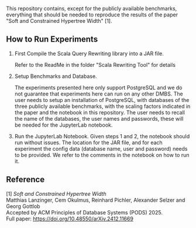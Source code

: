 
This repository contains, except for the publicly available benchmarks, everything that should be needed to reproduce the results of the paper "Soft and Constrained Hypertree Width" [1].


## How to Run Experiments 

1) First Compile the Scala Query Rewriting library into a JAR file.

   Refer to the ReadMe in the folder "Scala Rewriting Tool" for details

2) Setup Benchmarks and Database.

   The experiments presented here only support PostgreSQL and we do not guarantee that experiments here can run on any other DMBS. The user needs to setup an installation of PostgreSQL, with databases of the three publicly available benchmarks, with the scaling factors indicated in the paper and the notebook in this repository. The user needs to recall the name of the databases, the user names and passwords, these will be needed for the JupyterLab notebook.

3) Run the JupyterLab Notebook.
   Given steps 1 and 2, the notebook should run without issues. The location for the JAR file, and for each experiment the config data (database name, user and password) needs to be provided. We refer to the comments in the notebook on how to run it.


## Reference
[1] _Soft and Constrained Hypertree Width_  
Matthias Lanzinger, Cem Okulmus, Reinhard Pichler, Alexander Selzer and Georg Gottlob  
Accepted by ACM Principles of Database Systems (PODS) 2025.  
Full paper: https://doi.org/10.48550/arXiv.2412.11669
